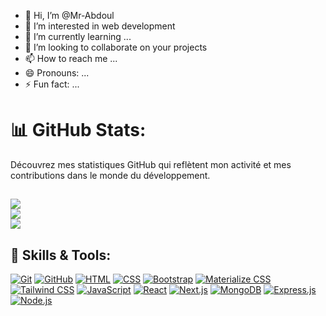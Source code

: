 - 👋 Hi, I’m @Mr-Abdoul
- 👀 I’m interested in web development
- 🌱 I’m currently learning ...
- 💞️ I’m looking to collaborate on your projects
- 📫 How to reach me ...
- 😄 Pronouns: ...
- ⚡ Fun fact: ...

<!---
Mr-Abdoul/Mr-Abdoul is a ✨ special ✨ repository because its `README.md` (this file) appears on your GitHub profile.
You can click the Preview link to take a look at your changes.
--->
# 📊 GitHub Stats:

Découvrez mes statistiques GitHub qui reflètent mon activité et mes contributions dans le monde du développement.

![](https://github-readme-stats.vercel.app/api?username=Mr-Abdoul&theme=tokyonight&hide_border=false&include_all_commits=true&count_private=true&show_icons=true&prs=true)<br/>
![](https://github-readme-streak-stats.herokuapp.com/?user=Mr-Abdoul&theme=tokyonight&hide_border=false)<br/>
![](https://github-readme-stats.vercel.app/api/top-langs/?username=Mr-Abdoul&theme=tokyonight&hide_border=false&include_all_commits=true&count_private=true&layout=compact)
---


## 🚀 Skills & Tools:

[![Git](https://img.shields.io/badge/Git-F05032?style=for-the-badge&logo=git&logoColor=white)](https://git-scm.com/)
[![GitHub](https://img.shields.io/badge/GitHub-181717?style=for-the-badge&logo=github&logoColor=white)](https://github.com/)
[![HTML](https://img.shields.io/badge/HTML-E34F26?style=for-the-badge&logo=html5&logoColor=white)](https://developer.mozilla.org/en-US/docs/Web/HTML)
[![CSS](https://img.shields.io/badge/CSS-1572B6?style=for-the-badge&logo=css3&logoColor=white)](https://developer.mozilla.org/en-US/docs/Web/CSS)
[![Bootstrap](https://img.shields.io/badge/Bootstrap-563D7C?style=for-the-badge&logo=bootstrap&logoColor=white)](https://getbootstrap.com/)
[![Materialize CSS](https://img.shields.io/badge/Materialize-757575?style=for-the-badge&logo=materializecss&logoColor=white)](https://materializecss.com/)
[![Tailwind CSS](https://img.shields.io/badge/Tailwind%20CSS-38B2AC?style=for-the-badge&logo=tailwind-css&logoColor=white)](https://tailwindcss.com/)
[![JavaScript](https://img.shields.io/badge/JavaScript-F7DF1E?style=for-the-badge&logo=javascript&logoColor=black)](https://developer.mozilla.org/en-US/docs/Web/JavaScript)
[![React](https://img.shields.io/badge/React-61DAFB?style=for-the-badge&logo=react&logoColor=black)](https://reactjs.org/)
[![Next.js](https://img.shields.io/badge/Next.js-000000?style=for-the-badge&logo=nextdotjs&logoColor=white)](https://nextjs.org/)
[![MongoDB](https://img.shields.io/badge/MongoDB-47A248?style=for-the-badge&logo=mongodb&logoColor=white)](https://www.mongodb.com/)
[![Express.js](https://img.shields.io/badge/Express.js-000000?style=for-the-badge&logo=express&logoColor=white)](https://expressjs.com/)
[![Node.js](https://img.shields.io/badge/Node.js-339933?style=for-the-badge&logo=nodedotjs&logoColor=white)](https://nodejs.org/)
